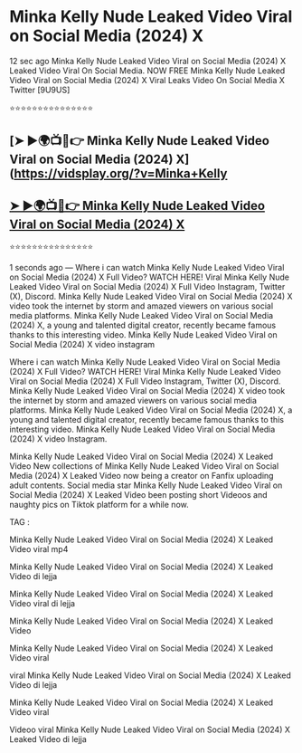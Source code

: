 ﻿# Minka Kelly Nude Leaked Video Viral on Social Media (2024) X



12 sec ago Minka Kelly Nude Leaked Video Viral on Social Media (2024) X Leaked Video Viral On Social Media. NOW FREE Minka Kelly Nude Leaked Video Viral on Social Media (2024) X Viral Leaks Video On Social Media X Twitter [9U9US]

⭐⭐⭐⭐⭐⭐⭐⭐⭐⭐⭐⭐⭐⭐⭐

## [➤ ►🌍📺📱👉 Minka Kelly Nude Leaked Video Viral on Social Media (2024) X](https://vidsplay.org/?v=Minka+Kelly

## [➤ ►🌍📺📱👉 Minka Kelly Nude Leaked Video Viral on Social Media (2024) X](https://vidsplay.org/?v=Minka+Kelly)


⭐⭐⭐⭐⭐⭐⭐⭐⭐⭐⭐⭐⭐⭐⭐



1 seconds ago — Where i can watch Minka Kelly Nude Leaked Video Viral on Social Media (2024) X Full Video? WATCH HERE! Viral Minka Kelly Nude Leaked Video Viral on Social Media (2024) X Full Video Instagram, Twitter (X), Discord. Minka Kelly Nude Leaked Video Viral on Social Media (2024) X video took the internet by storm and amazed viewers on various social media platforms. Minka Kelly Nude Leaked Video Viral on Social Media (2024) X, a young and talented digital creator, recently became famous thanks to this interesting video. Minka Kelly Nude Leaked Video Viral on Social Media (2024) X video instagram

Where i can watch Minka Kelly Nude Leaked Video Viral on Social Media (2024) X Full Video? WATCH HERE! Viral Minka Kelly Nude Leaked Video Viral on Social Media (2024) X Full Video Instagram, Twitter (X), Discord. Minka Kelly Nude Leaked Video Viral on Social Media (2024) X video took the internet by storm and amazed viewers on various social media platforms. Minka Kelly Nude Leaked Video Viral on Social Media (2024) X, a young and talented digital creator, recently became famous thanks to this interesting video. Minka Kelly Nude Leaked Video Viral on Social Media (2024) X video Instagram.

Minka Kelly Nude Leaked Video Viral on Social Media (2024) X Leaked Video New collections of Minka Kelly Nude Leaked Video Viral on Social Media (2024) X Leaked Video now being a creator on Fanfix uploading adult contents. Social media star Minka Kelly Nude Leaked Video Viral on Social Media (2024) X Leaked Video been posting short Videoos and naughty pics on Tiktok platform for a while now.

TAG :

 

Minka Kelly Nude Leaked Video Viral on Social Media (2024) X Leaked Video viral mp4

 

Minka Kelly Nude Leaked Video Viral on Social Media (2024) X Leaked Video di lejja

 

Minka Kelly Nude Leaked Video Viral on Social Media (2024) X Leaked Video viral di lejja

 

Minka Kelly Nude Leaked Video Viral on Social Media (2024) X Leaked Video

 

Minka Kelly Nude Leaked Video Viral on Social Media (2024) X Leaked Video viral

 

viral Minka Kelly Nude Leaked Video Viral on Social Media (2024) X Leaked Video di lejja

 

Minka Kelly Nude Leaked Video Viral on Social Media (2024) X Leaked Video viral

 

Videoo viral Minka Kelly Nude Leaked Video Viral on Social Media (2024) X Leaked Video di lejja